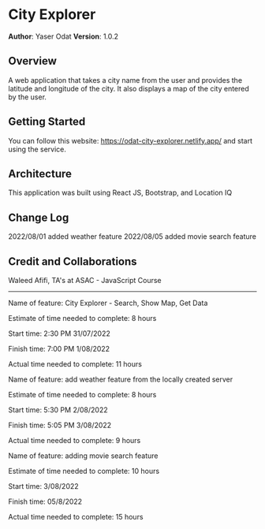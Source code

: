 # City Explorer

**Author**: Yaser Odat
**Version**: 1.0.2 

## Overview
A web application that takes a city name from the user and provides the latitude and longitude of the city. It also displays a map of the city entered by the user.

## Getting Started
You can follow this website: https://odat-city-explorer.netlify.app/ and start using the service.


## Architecture
This application was built using React JS, Bootstrap, and Location IQ

## Change Log

2022/08/01 added weather feature
2022/08/05 added movie search feature

## Credit and Collaborations
Waleed Afifi,
TA's at ASAC - JavaScript Course

________________________

Name of feature: City Explorer - Search, Show Map, Get Data

Estimate of time needed to complete: 8 hours

Start time: 2:30 PM 31/07/2022

Finish time: 7:00 PM 1/08/2022

Actual time needed to complete: 11 hours



Name of feature: add weather feature from the locally created server

Estimate of time needed to complete: 8 hours

Start time: 5:30 PM 2/08/2022

Finish time: 5:05 PM 3/08/2022

Actual time needed to complete: 9 hours



Name of feature: adding movie search feature

Estimate of time needed to complete: 10 hours

Start time: 3/08/2022

Finish time: 05/8/2022

Actual time needed to complete: 15 hours
